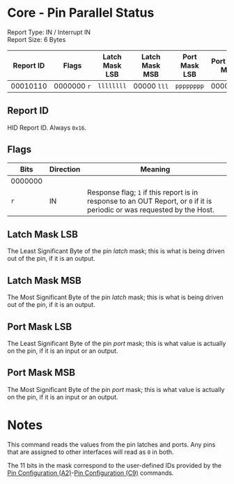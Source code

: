 # Core - Pin Parallel Status
Report Type: IN / Interrupt IN<br />
Report Size: 6 Bytes<br />

| Report ID | Flags            | Latch Mask LSB | Latch Mask MSB   | Port Mask LSB | Port Mask MSB    |
|-----------|------------------|----------------|------------------|---------------|------------------|
| 00010110  | 0000000&nbsp;`r` | `llllllll`     | 00000&nbsp;`lll` | `pppppppp`    | 00000&nbsp;`ppp` |

## Report ID
HID Report ID.  Always `0x16`.

## Flags

| Bits    | Direction | Meaning                                                                                                                   |
|---------|-----------|---------------------------------------------------------------------------------------------------------------------------|
| 0000000 |           |                                                                                                                           |
| `r`     | IN        | Response flag; `1` if this report is in response to an OUT Report, or `0` if it is periodic or was requested by the Host. |

## Latch Mask LSB
The Least Significant Byte of the pin _latch_ mask; this is what is being driven out of the pin, if it is an output.

## Latch Mask MSB
The Most Significant Byte of the pin _latch_ mask; this is what is being driven out of the pin, if it is an output.

## Port Mask LSB
The Least Significant Byte of the pin _port_ mask; this is what value is actually on the pin, if it is an input or an output.

## Port Mask MSB
The Most Significant Byte of the pin _port_ mask; this is what value is actually on the pin, if it is an input or an output.

# Notes
This command reads the values from the pin latches and ports.  Any pins that are assigned to other interfaces will read as `0` in both.

The 11 bits in the mask correspond to the user-defined IDs provided by the [Pin Configuration (A2)](0x42.md)-[Pin Configuration (C9)](0x69.md) commands.
